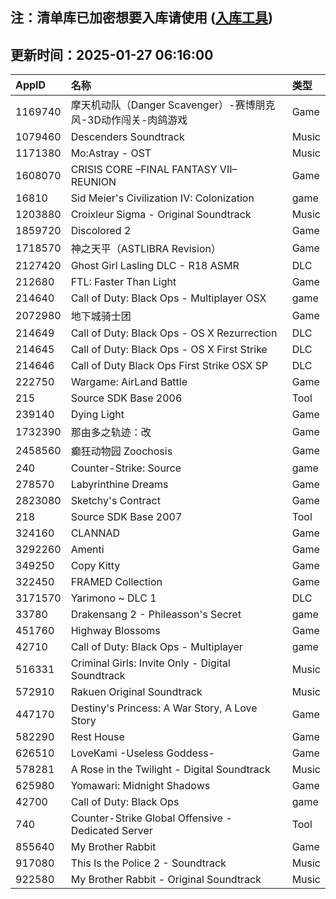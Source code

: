 ## 注：清单库已加密想要入库请使用 ([入库工具](https://github.com/BlankTMing/ManifestAutoUpdate/releases))

## 更新时间：2025-01-27 06:16:00
| AppID | 名称 | 类型  |
| :-------------------- | :----------------------------- | :----------- |
| 1169740 | 摩天机动队（Danger Scavenger）-赛博朋克风-3D动作闯关-肉鸽游戏| Game |
| 1079460 | Descenders Soundtrack| Music |
| 1171380 | Mo:Astray - OST| Music |
| 1608070 | CRISIS CORE –FINAL FANTASY VII– REUNION| Game |
| 16810 | Sid Meier's Civilization IV: Colonization| game |
| 1203880 | Croixleur Sigma - Original Soundtrack| Music |
| 1859720 | Discolored 2| Game |
| 1718570 | 神之天平（ASTLIBRA Revision）| Game |
| 2127420 | Ghost Girl Lasling DLC - R18 ASMR| DLC |
| 212680 | FTL: Faster Than Light| Game |
| 214640 | Call of Duty: Black Ops - Multiplayer OSX| game |
| 2072980 | 地下城骑士团| Game |
| 214649 | Call of Duty: Black Ops - OS X Rezurrection| DLC |
| 214645 | Call of Duty: Black Ops - OS X First Strike| DLC |
| 214646 | Call of Duty Black Ops First Strike OSX SP| DLC |
| 222750 | Wargame: AirLand Battle| Game |
| 215 | Source SDK Base 2006| Tool |
| 239140 | Dying Light| Game |
| 1732390 | 那由多之轨迹：改| Game |
| 2458560 | 癫狂动物园 Zoochosis| Game |
| 240 | Counter-Strike: Source| game |
| 278570 | Labyrinthine Dreams| Game |
| 2823080 | Sketchy's Contract| Game |
| 218 | Source SDK Base 2007| Tool |
| 324160 | CLANNAD| Game |
| 3292260 | Amenti| Game |
| 349250 | Copy Kitty| Game |
| 322450 | FRAMED Collection| Game |
| 3171570 | Yarimono ~ DLC 1| DLC |
| 33780 | Drakensang 2 - Phileasson's Secret| game |
| 451760 | Highway Blossoms| Game |
| 42710 | Call of Duty: Black Ops - Multiplayer| game |
| 516331 | Criminal Girls: Invite Only - Digital Soundtrack| Music |
| 572910 | Rakuen Original Soundtrack| Music |
| 447170 | Destiny's Princess: A War Story, A Love Story| Game |
| 582290 | Rest House| Game |
| 626510 | LoveKami -Useless Goddess-| Game |
| 578281 | A Rose in the Twilight - Digital Soundtrack| Music |
| 625980 | Yomawari: Midnight Shadows| Game |
| 42700 | Call of Duty: Black Ops| game |
| 740 | Counter-Strike Global Offensive - Dedicated Server| Tool |
| 855640 | My Brother Rabbit| Game |
| 917080 | This Is the Police 2 - Soundtrack| Music |
| 922580 | My Brother Rabbit - Original Soundtrack| Music |
